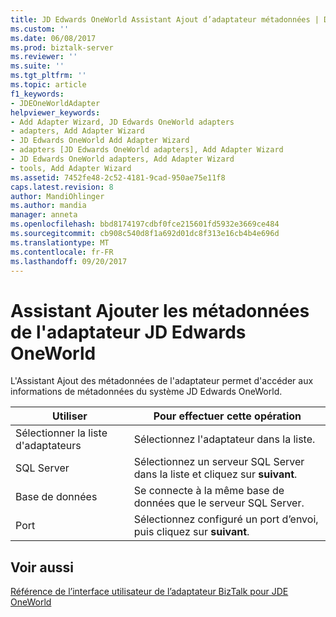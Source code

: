 ```yaml
---
title: JD Edwards OneWorld Assistant Ajout d’adaptateur métadonnées | Documents Microsoft
ms.custom: ''
ms.date: 06/08/2017
ms.prod: biztalk-server
ms.reviewer: ''
ms.suite: ''
ms.tgt_pltfrm: ''
ms.topic: article
f1_keywords:
- JDEOneWorldAdapter
helpviewer_keywords:
- Add Adapter Wizard, JD Edwards OneWorld adapters
- adapters, Add Adapter Wizard
- JD Edwards OneWorld Add Adapter Wizard
- adapters [JD Edwards OneWorld adapters], Add Adapter Wizard
- JD Edwards OneWorld adapters, Add Adapter Wizard
- tools, Add Adapter Wizard
ms.assetid: 7452fe48-2c52-4181-9cad-950ae75e11f8
caps.latest.revision: 8
author: MandiOhlinger
ms.author: mandia
manager: anneta
ms.openlocfilehash: bbd8174197cdbf0fce215601fd5932e3669ce484
ms.sourcegitcommit: cb908c540d8f1a692d01dc8f313e16cb4b4e696d
ms.translationtype: MT
ms.contentlocale: fr-FR
ms.lasthandoff: 09/20/2017
---
```

# <a name="jd-edwards-oneworld-add-adapter-metadata-wizard"></a>Assistant Ajouter les métadonnées de l'adaptateur JD Edwards OneWorld
L'Assistant Ajout des métadonnées de l'adaptateur permet d'accéder aux informations de métadonnées du système JD Edwards OneWorld.  
  
|Utiliser|Pour effectuer cette opération|  
|--------------|----------------|  
|Sélectionner la liste d'adaptateurs|Sélectionnez l'adaptateur dans la liste.|  
|SQL Server|Sélectionnez un serveur SQL Server dans la liste et cliquez sur **suivant**.|  
|Base de données|Se connecte à la même base de données que le serveur SQL Server.|  
|Port|Sélectionnez configuré un port d’envoi, puis cliquez sur **suivant**.|  
  
## <a name="see-also"></a>Voir aussi  
 [Référence de l’interface utilisateur de l’adaptateur BizTalk pour JDE OneWorld](../core/ui-reference-for-biztalk-adapter-for-jde-oneworld.md)